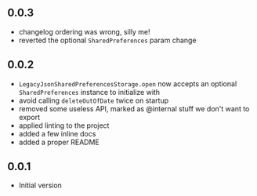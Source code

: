 ## 0.0.3
- changelog ordering was wrong, silly me!
- reverted the optional `SharedPreferences` param change

## 0.0.2

- `LegacyJsonSharedPreferencesStorage.open` now accepts an optional `SharedPreferences` instance to initialize with
- avoid calling `deleteOutOfDate` twice on startup
- removed some useless API, marked as @internal stuff we don't want to export
- applied linting to the project
- added a few inline docs
- added a proper README

## 0.0.1

- Initial version
